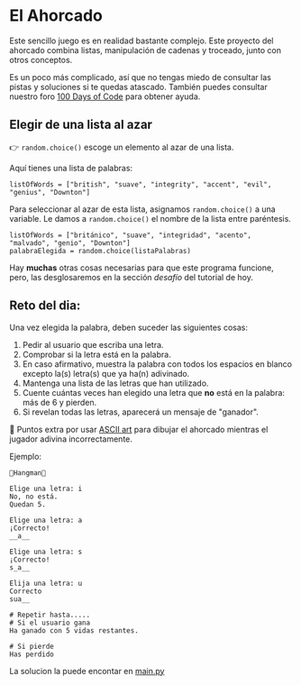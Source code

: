 # El Ahorcado

Este sencillo juego es en realidad bastante complejo. Este proyecto del ahorcado combina listas, manipulación de cadenas y troceado, junto con otros conceptos.

Es un poco más complicado, así que no tengas miedo de consultar las pistas y soluciones si te quedas atascado. También puedes consultar nuestro foro [100 Days of Code](https://ask.replit.com/c/100-days-of-code/30) para obtener ayuda.

## Elegir de una lista al azar

👉 `random.choice()` escoge un elemento al azar de una lista.

Aquí tienes una lista de palabras:

```
listOfWords = ["british", "suave", "integrity", "accent", "evil", "genius", "Downton"]
```

Para seleccionar al azar de esta lista, asignamos `random.choice()` a una variable.  Le damos a `random.choice()` el nombre de la lista entre paréntesis.

```
listOfWords = ["británico", "suave", "integridad", "acento", "malvado", "genio", "Downton"]
palabraElegida = random.choice(listaPalabras)
```

Hay **muchas** otras cosas necesarias para que este programa funcione, pero, las desglosaremos en la sección _desafío_ del tutorial de hoy.

## Reto del dia:
Una vez elegida la palabra, deben suceder las siguientes cosas:

1. Pedir al usuario que escriba una letra.
2. Comprobar si la letra está en la palabra.
3. En caso afirmativo, muestra la palabra con todos los espacios en blanco excepto la(s) letra(s) que ya ha(n) adivinado.
4. Mantenga una lista de las letras que han utilizado.
5. Cuente cuántas veces han elegido una letra que **no** está en la palabra: más de 6 y pierden.
6. Si revelan todas las letras, aparecerá un mensaje de "ganador".


🥳 Puntos extra por usar [ASCII art](https://gist.github.com/chrishorton/8510732aa9a80a03c829b09f12e20d9c) para dibujar el ahorcado mientras el jugador adivina incorrectamente.

Ejemplo:

```
🌟Hangman🌟

Elige una letra: i
No, no está.
Quedan 5.

Elige una letra: a
¡Correcto!
__a__

Elige una letra: s
¡Correcto!
s_a__

Elija una letra: u
Correcto
sua__

# Repetir hasta.....
# Si el usuario gana
Ha ganado con 5 vidas restantes.

# Si pierde
Has perdido
```



La solucion la puede encontar en [main.py](./main.py)